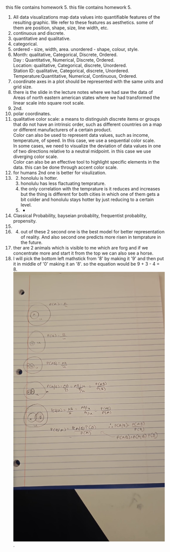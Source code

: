 this file contains homework 5.
this file contains homework 5.
1) All data visualizations map data values into quantifiable features of the resulting graphic. We refer to these features as aesthetics. some of them are position, shape, size, line width, etc.  
2) continuous and discrete.  
3) quantitative and qualitative.  
4) categorical.    
5) ordered - size, width, area.  unordered - shape, colour, style.  
6) Month: qualitative, Categorical, Discrete, Ordered.     
Day : Quantitative, Numerical, Discrete, Ordered.     
Location: qualitative, Categorical, discrete, Unordered.     
Station ID: qualitative, Categorical, discrete, Unordered.     
Temperature:Quantitative, Numerical, Continuous, Ordered.  
7) coordinate axes in a plot should be represented with the same units and grid size.
8) there is the slide in the lecture notes where we had saw the data of Areas of north eastern american states where we had transformed the linear scale into square root scale.
9) 2nd.
10) polar coordinates.
11) qualitative color scale: a means to distinguish discrete items or groups that do not have an intrinsic order, such as different countries on a map or different manufacturers of a certain product.   
  Color can also be used to represent data values, such as income, temperature, of speed. In this case, we use a sequential color scale.   
  In some cases, we need to visualize the deviation of data values in one of two directions relative to a neutral midpoint. in this case we use diverging color scale.  
  Color can also be an effective tool to highlight specific elements in the data. this can be done through accent color scale.
13) for humans 2nd one is better for visulization.  
14) 2) honolulu is hotter.    
    3) honolulu has less flactuating temprature.     
    4) the only correlation with the temprature is it reduces and increases but the thing is different for both cities in which one of them gets a bit colder and honolulu stays hotter by just reducing to a certain level.   
    5) -     
17) Classical Probability, bayseian probablity, frequentist probablity, propensity.   
18)   
19) 4) out of these 2 second one is the  best model for better representation of reality. And also second one predicts more risen in temprature in the future.      
20) ther are 2 animals which is visible to me which are forg and if we concentrate more and start it from the top we can also see a horse.
21) I will pick the bottom left mathstick from '8' by making it '9' and then put it in middle of '0' making it an '8'. so the equation would be 9 + 3 - 4 = 8.    
 ![question 16](img6.jpg).  

